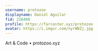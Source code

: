 ```yaml
---
username: protozoo
displayname: Daniel Aguilar
fid: 226460
profile: https://farcaster.xyz/protozoo
avatar: https://i.imgur.com/nyrWBZj.jpg
---
```


Art & Code • protozoo.xyz
